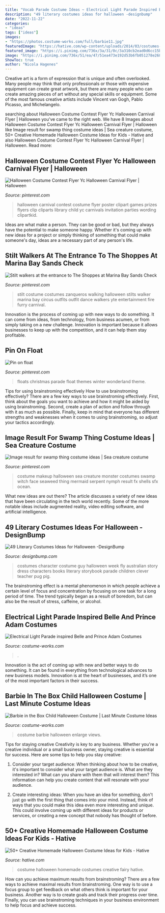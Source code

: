 ```yaml
---
title: "Vocab Parade Costume Ideas ~ Electrical Light Parade Inspired Belle And Prince Adam Costumes"
description: "49 literary costumes ideas for halloween -designbump"
date: "2022-11-22"
categories:
- "ideas"
tags: ["ideas"]
images:
- "https://photos.costume-works.com/full/barbie11.jpg"
featuredImage: "https://hative.com/wp-content/uploads/2014/03/costumes-for-kids/4-book-fairy-costume-for-girl.jpg"
featured_image: "https://i.pinimg.com/736x/3a/31/0c/3a310cb2ead0d6cc15b554e3b3b10e2f--parade-floats-glencoe.jpg"
image: "https://i.pinimg.com/736x/51/ea/47/51ea473e192d53b6fb051278e268407e--halloween-carnival-games-halloween-costume-contest.jpg"
ShowToc: true
author: "Nicola Hagenes"
---
```



Creative art is a form of expression that is unique and often overlooked. Many people may think that only professionals or those with expensive equipment can create great artwork, but there are many people who can create amazing pieces of art without any special skills or equipment. Some of the most famous creative artists include Vincent van Gogh, Pablo Picasso, and Michelangelo.

	

		
searching about Halloween Costume Contest Flyer Yc Halloween Carnival Flyer | Halloween you've came to the right web. We have 8 Images about Halloween Costume Contest Flyer Yc Halloween Carnival Flyer | Halloween like Image result for swamp thing costume ideas | Sea creature costume, 50+ Creative Homemade Halloween Costume Ideas for Kids - Hative and also Halloween Costume Contest Flyer Yc Halloween Carnival Flyer | Halloween. Read more:
		
    
## Halloween Costume Contest Flyer Yc Halloween Carnival Flyer | Halloween

<img loading=lazy src="https://i.pinimg.com/736x/51/ea/47/51ea473e192d53b6fb051278e268407e--halloween-carnival-games-halloween-costume-contest.jpg" onerror="this.onerror=null;this.src='https://tse4.mm.bing.net/th?id=OIP.YmSrKotj_R-H3tn6ACz8cgHaJl&amp;pid=15.1';" alt="Halloween Costume Contest Flyer Yc Halloween Carnival Flyer | Halloween">

_Source: pinterest.com_

>halloween carnival contest costume flyer poster clipart games prizes flyers clip cliparts library child yc carnivals invitation parties wording clipartkid. 

	

Ideas are what make a person. They can be good or bad, but they always have the potential to make someone happy. Whether it's coming up with new ideas for a project or simply thinking of something that could make someone's day, ideas are a necessary part of any person's life.

    
## Stilt Walkers At The Entrance To The Shoppes At Marina Bay Sands Check

<img loading=lazy src="https://i.pinimg.com/736x/71/e9/8d/71e98d905576e1fa0e522249844133cc.jpg" onerror="this.onerror=null;this.src='https://tse2.mm.bing.net/th?id=OIP.rbaA2H6hXECFgOPucnSXlwAAAA&amp;pid=15.1';" alt="Stilt walkers at the entrance to The Shoppes at Marina Bay Sands Check">

_Source: pinterest.com_

>stilt costume costumes zanqueros walking halloween stilts walker marina bay circus outfits outfit dance walkers yte entertainment fire furry carnival. 

	

Innovation is the process of coming up with new ways to do something. It can come from ideas, from technology, from business acumen, or from simply taking on a new challenge. Innovation is important because it allows businesses to keep up with the competition, and it can help them stay profitable.

    
## Pin On Float

<img loading=lazy src="https://i.pinimg.com/736x/3a/31/0c/3a310cb2ead0d6cc15b554e3b3b10e2f--parade-floats-glencoe.jpg" onerror="this.onerror=null;this.src='https://tse4.mm.bing.net/th?id=OIP.kridwQGeP-5Ywea6jVDDXwFDDB&amp;pid=15.1';" alt="Pin on float">

_Source: pinterest.com_

>floats christmas parade float themes winter wonderland theme. 

	

Tips for using brainstroming effectively
How to use brainstroming effectively?
There are a few key ways to use brainstroming effectively. First, think about the goals you want to achieve and how it might be aided by using brainstroming. Second, create a plan of action and follow through with it as much as possible. Finally, keep in mind that everyone has different strengths and weaknesses when it comes to using brainstroming, so adjust your tactics accordingly.

    
## Image Result For Swamp Thing Costume Ideas | Sea Creature Costume

<img loading=lazy src="https://i.pinimg.com/736x/9f/31/7c/9f317cd97434bc5d511009b79bd5a987.jpg" onerror="this.onerror=null;this.src='https://tse4.mm.bing.net/th?id=OIP.FGxa6saBuao0JavEENw1GQHaJ3&amp;pid=15.1';" alt="Image result for swamp thing costume ideas | Sea creature costume">

_Source: pinterest.com_

>costume makeup halloween sea creature monster costumes swamp witch face seaweed thing mermaid serpent nymph result fx shells sfx ocean. 

	

What new ideas are out there?
The article discusses a variety of new ideas that have been circulating in the tech world recently. Some of the more notable ideas include augmented reality, video editing software, and artificial intelligence.

    
## 49 Literary Costumes Ideas For Halloween -DesignBump

<img loading=lazy src="http://cdn.designbump.com/wp-content/uploads/2015/09/enhanced-13608-1443034110-2.jpg" onerror="this.onerror=null;this.src='https://tse1.mm.bing.net/th?id=OIP.V-4Fqdja1oCf72QhrmHg7wHaLI&amp;pid=15.1';" alt="49 Literary Costumes Ideas for Halloween -DesignBump">

_Source: designbump.com_

>costumes character costume guy halloween week fly australian story dress characters books literary storybook parade children clever teacher pug pig. 

	

The brainstroming effect is a mental phenomenon in which people achieve a certain level of focus and concentration by focusing on one task for a long period of time. The trend typically began as a result of boredom, but can also be the result of stress, caffeine, or alcohol.

    
## Electrical Light Parade Inspired Belle And Prince Adam Costumes

<img loading=lazy src="https://photos.costume-works.com/full/belle_and_prince_adam2.jpg" onerror="this.onerror=null;this.src='https://tse2.mm.bing.net/th?id=OIP.XByBsC7LOpxnhW6_cTyv1wHaJ3&amp;pid=15.1';" alt="Electrical Light Parade inspired Belle and Prince Adam Costumes">

_Source: costume-works.com_

>. 

	

Innovation is the act of coming up with new and better ways to do something. It can be found in everything from technological advances to new business models. Innovation is at the heart of businesses, and it’s one of the most important factors in their success.

    
## Barbie In The Box Child Halloween Costume | Last Minute Costume Ideas

<img loading=lazy src="https://photos.costume-works.com/full/barbie11.jpg" onerror="this.onerror=null;this.src='https://tse3.mm.bing.net/th?id=OIP.2VOlB5P66jvSi68iEI6EEgHaNL&amp;pid=15.1';" alt="Barbie in the Box Child Halloween Costume | Last Minute Costume Ideas">

_Source: costume-works.com_

>costume barbie halloween enlarge views. 

	

Tips for staying creative
Creativity is key to any business. Whether you're a creative individual or a small business owner, staying creative is essential for success. Here are some tips to help you stay creative: 
1. Consider your target audience: When thinking about how to be creative, it's important to consider what your target audience is. What are they interested in? What can you share with them that will interest them? This information can help you create content that will resonate with your audience. 

2. Create interesting ideas: When you have an idea for something, don't just go with the first thing that comes into your mind. Instead, think of ways that you could make this idea even more interesting and unique. This could involve coming up with different ideas for products or services, or creating a new concept that nobody has thought of before. 


    
## 50+ Creative Homemade Halloween Costume Ideas For Kids - Hative

<img loading=lazy src="https://hative.com/wp-content/uploads/2014/03/costumes-for-kids/4-book-fairy-costume-for-girl.jpg" onerror="this.onerror=null;this.src='https://tse3.mm.bing.net/th?id=OIP.BH_l8E5lTXTR1zPEh4AB3gHaIl&amp;pid=15.1';" alt="50+ Creative Homemade Halloween Costume Ideas for Kids - Hative">

_Source: hative.com_

>costume halloween homemade costumes creative fairy hative. 

	

How can you achieve maximum results from brainstroming?
There are a few ways to achieve maximal results from brainstroming. One way is to use a focus group to get feedback on what others think is important for your business. Another way is to create goals and track their progress over time. Finally, you can use brainstroming techniques in your business environment to help focus and achieve success.

